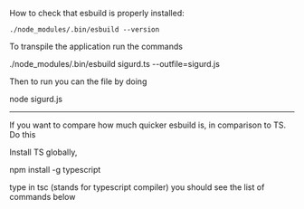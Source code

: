 
How to check that esbuild is properly installed:

`./node_modules/.bin/esbuild --version`

To transpile the application run the commands

./node_modules/.bin/esbuild sigurd.ts --outfile=sigurd.js


Then to run you can the file by doing

node sigurd.js

_______________________________________

If you want to compare how much quicker esbuild is, in comparison to TS. Do this

Install TS globally,

npm install -g typescript

type in tsc (stands for typescript compiler)
you should see the list of commands below

